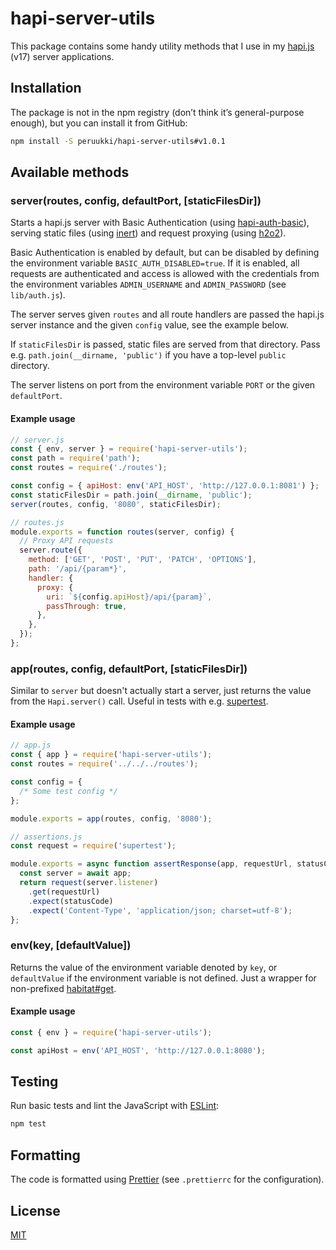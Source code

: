 # hapi-server-utils

This package contains some handy utility methods that I use in my [hapi.js](https://hapijs.com/)
(v17) server applications.

## Installation

The package is not in the npm registry (don’t think it’s general-purpose enough), but you can install
it from GitHub:

```sh
npm install -S peruukki/hapi-server-utils#v1.0.1
```

## Available methods

### server(routes, config, defaultPort, [staticFilesDir])

Starts a hapi.js server with Basic Authentication (using
[hapi-auth-basic](https://github.com/hapijs/hapi-auth-basic)), serving static files (using
[inert](https://github.com/hapijs/inert)) and request proxying (using
[h2o2](https://github.com/hapijs/h2o2)).

Basic Authentication is enabled by default, but can be disabled by defining the environment variable
`BASIC_AUTH_DISABLED=true`. If it is enabled, all requests are authenticated and access is allowed with
the credentials from the environment variables `ADMIN_USERNAME` and `ADMIN_PASSWORD` (see `lib/auth.js`).

The server serves given `routes` and all route handlers are passed the hapi.js server instance and the given
`config` value, see the example below.

If `staticFilesDir` is passed, static files are served from that directory. Pass e.g.
`path.join(__dirname, 'public')` if you have a top-level `public` directory.

The server listens on port from the environment variable `PORT` or the given `defaultPort`.

#### Example usage

```javascript
// server.js
const { env, server } = require('hapi-server-utils');
const path = require('path');
const routes = require('./routes');

const config = { apiHost: env('API_HOST', 'http://127.0.0.1:8081') };
const staticFilesDir = path.join(__dirname, 'public');
server(routes, config, '8080', staticFilesDir);
```

```javascript
// routes.js
module.exports = function routes(server, config) {
  // Proxy API requests
  server.route({
    method: ['GET', 'POST', 'PUT', 'PATCH', 'OPTIONS'],
    path: '/api/{param*}',
    handler: {
      proxy: {
        uri: `${config.apiHost}/api/{param}`,
        passThrough: true,
      },
    },
  });
};
```

### app(routes, config, defaultPort, [staticFilesDir])

Similar to `server` but doesn't actually start a server, just returns the value from the `Hapi.server()` call.
Useful in tests with e.g. [supertest](https://github.com/visionmedia/supertest).

#### Example usage

```javascript
// app.js
const { app } = require('hapi-server-utils');
const routes = require('../../../routes');

const config = {
  /* Some test config */
};

module.exports = app(routes, config, '8080');
```

```javascript
// assertions.js
const request = require('supertest');

module.exports = async function assertResponse(app, requestUrl, statusCode) {
  const server = await app;
  return request(server.listener)
    .get(requestUrl)
    .expect(statusCode)
    .expect('Content-Type', 'application/json; charset=utf-8');
};
```

### env(key, [defaultValue])

Returns the value of the environment variable denoted by `key`, or `defaultValue` if the environment
variable is not defined. Just a wrapper for non-prefixed
[habitat#get](https://github.com/brianloveswords/habitat#habitatgetkey-default).

#### Example usage

```javascript
const { env } = require('hapi-server-utils');

const apiHost = env('API_HOST', 'http://127.0.0.1:8080');
```

## Testing

Run basic tests and lint the JavaScript with [ESLint](https://eslint.org/):

```sh
npm test
```

## Formatting

The code is formatted using [Prettier](https://prettier.io/) (see `.prettierrc` for the configuration).

## License

[MIT](LICENSE)
